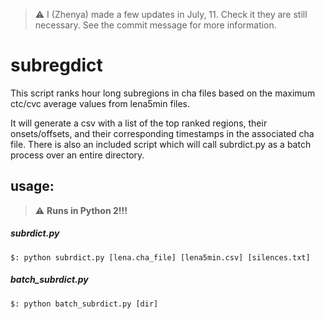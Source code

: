 > :warning: I (Zhenya) made a few updates in July, 11. Check it they are still necessary. See the commit message for more information.

# subregdict

This script ranks hour long subregions in cha files based on the maximum ctc/cvc average values from lena5min files.

It will generate a csv with a list of the top ranked regions, their onsets/offsets, and their corresponding timestamps in
the associated cha file. There is also an included script which will call subrdict.py as a batch process over an entire directory.

## usage:

> :warning: **Runs in Python 2!!!**

##### subrdict.py
```
$: python subrdict.py [lena.cha_file] [lena5min.csv] [silences.txt]
```

##### batch_subrdict.py

```
$: python batch_subrdict.py [dir]
```
